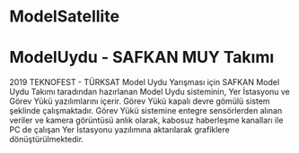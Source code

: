 # ModelSatellite
# ModelUydu - SAFKAN MUY Takımı
2019 TEKNOFEST - TÜRKSAT Model Uydu Yarışması için SAFKAN Model Uydu Takımı taradından hazırlanan Model Uydu sisteminin, Yer İstasyonu ve Görev Yükü yazılımlarını içerir. Görev Yükü kapalı devre gömülü sistem şeklinde çalışmaktadır. Görev Yükü sistemine entegre sensörlerden alınan veriler ve kamera görüntüsü anlık olarak, kabosuz haberleşme kanalları ile PC de çalışan Yer İstasyonu yazılımına aktarılarak grafiklere dönüştürülmektedir.
